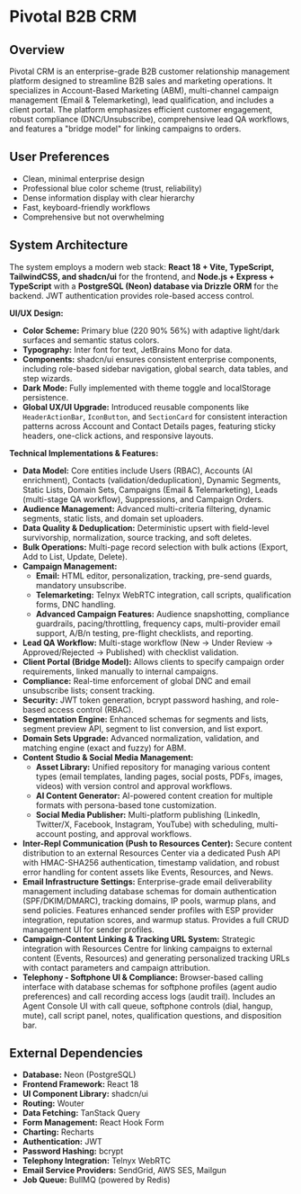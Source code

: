 # Pivotal B2B CRM

## Overview
Pivotal CRM is an enterprise-grade B2B customer relationship management platform designed to streamline B2B sales and marketing operations. It specializes in Account-Based Marketing (ABM), multi-channel campaign management (Email & Telemarketing), lead qualification, and includes a client portal. The platform emphasizes efficient customer engagement, robust compliance (DNC/Unsubscribe), comprehensive lead QA workflows, and features a "bridge model" for linking campaigns to orders.

## User Preferences
- Clean, minimal enterprise design
- Professional blue color scheme (trust, reliability)
- Dense information display with clear hierarchy
- Fast, keyboard-friendly workflows
- Comprehensive but not overwhelming

## System Architecture
The system employs a modern web stack: **React 18 + Vite, TypeScript, TailwindCSS, and shadcn/ui** for the frontend, and **Node.js + Express + TypeScript** with a **PostgreSQL (Neon) database via Drizzle ORM** for the backend. JWT authentication provides role-based access control.

**UI/UX Design:**
- **Color Scheme:** Primary blue (220 90% 56%) with adaptive light/dark surfaces and semantic status colors.
- **Typography:** Inter font for text, JetBrains Mono for data.
- **Components:** shadcn/ui ensures consistent enterprise components, including role-based sidebar navigation, global search, data tables, and step wizards.
- **Dark Mode:** Fully implemented with theme toggle and localStorage persistence.
- **Global UX/UI Upgrade:** Introduced reusable components like `HeaderActionBar`, `IconButton`, and `SectionCard` for consistent interaction patterns across Account and Contact Details pages, featuring sticky headers, one-click actions, and responsive layouts.

**Technical Implementations & Features:**
- **Data Model:** Core entities include Users (RBAC), Accounts (AI enrichment), Contacts (validation/deduplication), Dynamic Segments, Static Lists, Domain Sets, Campaigns (Email & Telemarketing), Leads (multi-stage QA workflow), Suppressions, and Campaign Orders.
- **Audience Management:** Advanced multi-criteria filtering, dynamic segments, static lists, and domain set uploaders.
- **Data Quality & Deduplication:** Deterministic upsert with field-level survivorship, normalization, source tracking, and soft deletes.
- **Bulk Operations:** Multi-page record selection with bulk actions (Export, Add to List, Update, Delete).
- **Campaign Management:**
    - **Email:** HTML editor, personalization, tracking, pre-send guards, mandatory unsubscribe.
    - **Telemarketing:** Telnyx WebRTC integration, call scripts, qualification forms, DNC handling.
    - **Advanced Campaign Features:** Audience snapshotting, compliance guardrails, pacing/throttling, frequency caps, multi-provider email support, A/B/n testing, pre-flight checklists, and reporting.
- **Lead QA Workflow:** Multi-stage workflow (New → Under Review → Approved/Rejected → Published) with checklist validation.
- **Client Portal (Bridge Model):** Allows clients to specify campaign order requirements, linked manually to internal campaigns.
- **Compliance:** Real-time enforcement of global DNC and email unsubscribe lists; consent tracking.
- **Security:** JWT token generation, bcrypt password hashing, and role-based access control (RBAC).
- **Segmentation Engine:** Enhanced schemas for segments and lists, segment preview API, segment to list conversion, and list export.
- **Domain Sets Upgrade:** Advanced normalization, validation, and matching engine (exact and fuzzy) for ABM.
- **Content Studio & Social Media Management:**
    - **Asset Library:** Unified repository for managing various content types (email templates, landing pages, social posts, PDFs, images, videos) with version control and approval workflows.
    - **AI Content Generator:** AI-powered content creation for multiple formats with persona-based tone customization.
    - **Social Media Publisher:** Multi-platform publishing (LinkedIn, Twitter/X, Facebook, Instagram, YouTube) with scheduling, multi-account posting, and approval workflows.
- **Inter-Repl Communication (Push to Resources Center):** Secure content distribution to an external Resources Center via a dedicated Push API with HMAC-SHA256 authentication, timestamp validation, and robust error handling for content assets like Events, Resources, and News.
- **Email Infrastructure Settings:** Enterprise-grade email deliverability management including database schemas for domain authentication (SPF/DKIM/DMARC), tracking domains, IP pools, warmup plans, and send policies. Features enhanced sender profiles with ESP provider integration, reputation scores, and warmup status. Provides a full CRUD management UI for sender profiles.
- **Campaign-Content Linking & Tracking URL System:** Strategic integration with Resources Centre for linking campaigns to external content (Events, Resources) and generating personalized tracking URLs with contact parameters and campaign attribution.
- **Telephony - Softphone UI & Compliance:** Browser-based calling interface with database schemas for softphone profiles (agent audio preferences) and call recording access logs (audit trail). Includes an Agent Console UI with call queue, softphone controls (dial, hangup, mute), call script panel, notes, qualification questions, and disposition bar.

## External Dependencies
- **Database:** Neon (PostgreSQL)
- **Frontend Framework:** React 18
- **UI Component Library:** shadcn/ui
- **Routing:** Wouter
- **Data Fetching:** TanStack Query
- **Form Management:** React Hook Form
- **Charting:** Recharts
- **Authentication:** JWT
- **Password Hashing:** bcrypt
- **Telephony Integration:** Telnyx WebRTC
- **Email Service Providers:** SendGrid, AWS SES, Mailgun
- **Job Queue:** BullMQ (powered by Redis)
